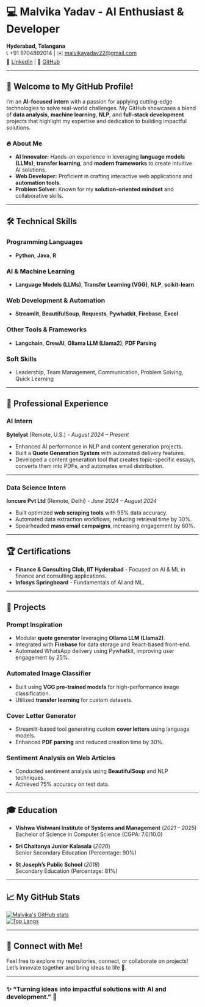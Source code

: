 # 💻 Malvika Yadav - AI Enthusiast & Developer

**Hyderabad, Telangana**  
📞 +91 9704892014 | ✉️ malvikayadav22@gmail.com  
🔗 [LinkedIn](https://linkedin.com/in/malvika-yadav-864471210/) | 🌟 [GitHub](https://github.com/malvika112)

---

## 👋 Welcome to My GitHub Profile!

I’m an **AI-focused intern** with a passion for applying cutting-edge technologies to solve real-world challenges. My GitHub showcases a blend of **data analysis**, **machine learning**, **NLP**, and **full-stack development** projects that highlight my expertise and dedication to building impactful solutions.

### 🔥 About Me
- **AI Innovator:** Hands-on experience in leveraging **language models (LLMs)**, **transfer learning**, and **modern frameworks** to create intuitive AI solutions.
- **Web Developer:** Proficient in crafting interactive web applications and **automation tools**.
- **Problem Solver:** Known for my **solution-oriented mindset** and collaborative skills.

---

## 🛠️ Technical Skills

### Programming Languages
- **Python**, **Java**, **R**

### AI & Machine Learning
- **Language Models (LLMs)**, **Transfer Learning (VGG)**, **NLP**, **scikit-learn**

### Web Development & Automation
- **Streamlit**, **BeautifulSoup**, **Requests**, **Pywhatkit**, **Firebase**, **Excel**

### Other Tools & Frameworks
- **Langchain**, **CrewAI**, **Ollama LLM (Llama2)**, **PDF Parsing**

### Soft Skills
- Leadership, Team Management, Communication, Problem Solving, Quick Learning

---

## 💼 Professional Experience

### **AI Intern**  
**Bytelyst** (Remote, U.S.) - *August 2024 – Present*  
- Enhanced AI performance in NLP and content generation projects.
- Built a **Quote Generation System** with automated delivery features.
- Developed a content generation tool that creates topic-specific essays, converts them into PDFs, and automates email distribution.

---

### **Data Science Intern**  
**Ioncure Pvt Ltd** (Remote, Delhi) - *June 2024 – August 2024*  
- Built optimized **web scraping tools** with 95% data accuracy.
- Automated data extraction workflows, reducing retrieval time by 30%.
- Spearheaded **mass email campaigns**, increasing engagement by 60%.

---

## 🏆 Certifications

- **Finance & Consulting Club, IIT Hyderabad** - Focused on AI & ML in finance and consulting applications.  
- **Infosys Springboard** - Fundamentals of AI and ML.

---

## 📂 Projects

### **Prompt Inspiration**  
- Modular **quote generator** leveraging **Ollama LLM (Llama2)**.  
- Integrated with **Firebase** for data storage and React-based front-end.  
- Automated WhatsApp delivery using Pywhatkit, improving user engagement by 25%.

### **Automated Image Classifier**  
- Built using **VGG pre-trained models** for high-performance image classification.  
- Utilized **transfer learning** for custom datasets.

### **Cover Letter Generator**  
- Streamlit-based tool generating custom **cover letters** using language models.  
- Enhanced **PDF parsing** and reduced creation time by 30%.

### **Sentiment Analysis on Web Articles**  
- Conducted sentiment analysis using **BeautifulSoup** and NLP techniques.  
- Achieved 75% accuracy on test data.

---

## 🎓 Education

- **Vishwa Vishwani Institute of Systems and Management** (*2021 – 2025*)  
  Bachelor of Science in Computer Science (CGPA: 7.0/10.0)
 
- **Sri Chaitanya Junior Kalasala** (*2020*)  
  Senior Secondary Education (Percentage: 90%)
 
- **St Joseph’s Public School** (*2018*)  
  Secondary Education (Percentage: 81%)

---

## 📈 My GitHub Stats

[![Malvika's GitHub stats](https://github-readme-stats.vercel.app/api?username=malvika112&show_icons=true&theme=radical)](https://github.com/malvika112)  
[![Top Langs](https://github-readme-stats.vercel.app/api/top-langs/?username=malvika112&layout=compact&theme=radical)](https://github.com/malvika112)

---

## 🌟 Connect with Me!
Feel free to explore my repositories, connect, or collaborate on projects! Let’s innovate together and bring ideas to life 🚀.

---

### ✨ “Turning ideas into impactful solutions with AI and development.” 🌟
